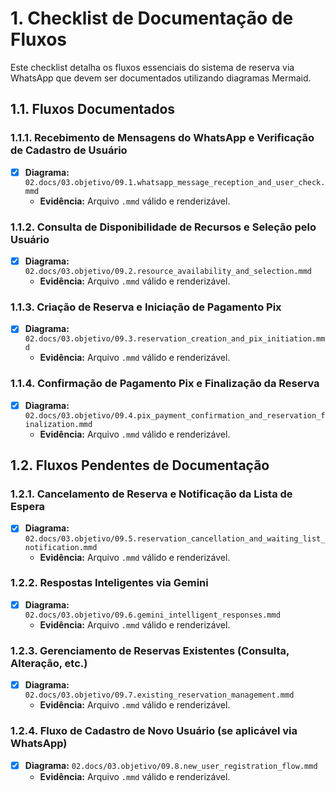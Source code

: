 # 1. Checklist de Documentação de Fluxos

Este checklist detalha os fluxos essenciais do sistema de reserva via WhatsApp que devem ser documentados utilizando diagramas Mermaid.

## 1.1. Fluxos Documentados

### 1.1.1. Recebimento de Mensagens do WhatsApp e Verificação de Cadastro de Usuário
- [x] **Diagrama:** `02.docs/03.objetivo/09.1.whatsapp_message_reception_and_user_check.mmd`
  - **Evidência:** Arquivo `.mmd` válido e renderizável.

### 1.1.2. Consulta de Disponibilidade de Recursos e Seleção pelo Usuário
- [x] **Diagrama:** `02.docs/03.objetivo/09.2.resource_availability_and_selection.mmd`
  - **Evidência:** Arquivo `.mmd` válido e renderizável.

### 1.1.3. Criação de Reserva e Iniciação de Pagamento Pix
- [x] **Diagrama:** `02.docs/03.objetivo/09.3.reservation_creation_and_pix_initiation.mmd`
  - **Evidência:** Arquivo `.mmd` válido e renderizável.

### 1.1.4. Confirmação de Pagamento Pix e Finalização da Reserva
- [x] **Diagrama:** `02.docs/03.objetivo/09.4.pix_payment_confirmation_and_reservation_finalization.mmd`
  - **Evidência:** Arquivo `.mmd` válido e renderizável.

## 1.2. Fluxos Pendentes de Documentação

### 1.2.1. Cancelamento de Reserva e Notificação da Lista de Espera
- [x] **Diagrama:** `02.docs/03.objetivo/09.5.reservation_cancellation_and_waiting_list_notification.mmd`
  - **Evidência:** Arquivo `.mmd` válido e renderizável.

### 1.2.2. Respostas Inteligentes via Gemini
- [x] **Diagrama:** `02.docs/03.objetivo/09.6.gemini_intelligent_responses.mmd`
  - **Evidência:** Arquivo `.mmd` válido e renderizável.

### 1.2.3. Gerenciamento de Reservas Existentes (Consulta, Alteração, etc.)
- [x] **Diagrama:** `02.docs/03.objetivo/09.7.existing_reservation_management.mmd`
  - **Evidência:** Arquivo `.mmd` válido e renderizável.

### 1.2.4. Fluxo de Cadastro de Novo Usuário (se aplicável via WhatsApp)
- [x] **Diagrama:** `02.docs/03.objetivo/09.8.new_user_registration_flow.mmd`
  - **Evidência:** Arquivo `.mmd` válido e renderizável.
